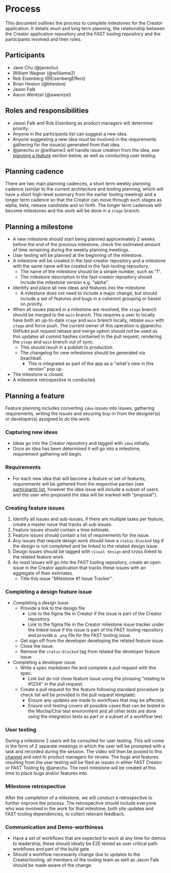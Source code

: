 # Process

This document outlines the process to complete milestones for the Creator application. It details short and long term planning, the relationship between the Creator application repository and the FAST tooling repository and the participants involved and their roles.

## Participants

- Jane Chu (@janechu)
- William Wagner (@williamw2)
- Rob Eisenberg (@EisenbergEffect)
- Brian Heston (@bheston)
- Jason Falk
- Aaron Wentzel (@awentzel)

## Roles and responsibilities

- Jason Falk and Rob Eisenberg as product managers will determine priority.
- Anyone in the participants list can suggest a new idea.
- Anyone suggesting a new idea must be involved in the requirements gathering for the issue(s) generated from that idea.
- @janechu or @williamw2 will handle issue creation from the idea, see [planning a feature](#planning-a-feature) section below, as well as conducting user testing.

## Planning cadence

There are two main planning cadences, a short term weekly planning cadence (similar to the current architecture and tooling planning, which will have a short high-level summary from the earlier tooling meeting) and a longer term cadence so that the Creator can move through such stages as alpha, beta, release candidate and so forth. The longer term cadences will become milestones and the work will be done in a `stage` branch.

## Planning a milestone

- A new milestone should start being planned approximately 2 weeks before the end of the previous milestone, check the estimated amount of time remaining during the weekly planning meetings.
- User testing will be planned at the beginning of the milestone.
- A milestone will be created in the fast-creator repository and a milestone with the same name will be created in the fast-tooling repository.
    - The name of the milestone should be a simple number, such as "1".
    - The milestone description in the fast-creator repository should include the milestone version e.g. "alpha".
- Identify and place all new ideas and features into the milestone
    - A milestone does not need to include a major change, but should include a set of features and bugs in a coherent grouping or based on priority.
- When all issues placed in a milestone are resolved, the `stage` branch should be merged to the `main` branch. This requires a user to locally have both an up-to-date `stage` and `main` branch locally, rebase `main` with `stage` and force push. The current owner of this operation is @janechu. GitHubs pull request rebase and merge option should not be used as this updates all commit hashes contained in the pull request, rendering the `stage` and `main` branch out of sync.
    - This should result in a publish to production.
    - The changelog for new milestones should be generated via beachball.
        - This is integrated as part of the app as a "what's new in this version" pop up.
- The milestone is closed.
- A milestone retrospective is conducted.

## Planning a feature

Feature planning includes converting `idea` issues into issues, gathering requirements, writing the issues and securing buy-in from the designer(s) or developer(s) assigned to do the work.

### Capturing new ideas

- Ideas go into the Creator repository and tagged with `idea` initially.
- Once an idea has been determined it will go into a milestone, requirement gathering will begin.

### Requirements

- For each new idea that will become a feature or set of features, requirements will be gathered from the respective parties (see [participants list](#participants), however the idea issue will include a subset of users and the user who proposed the idea will be marked with "proposal").

### Creating feature issues

1. Identify all issues and sub-issues, if there are multiple tasks per feature, create a master issue that tracks all sub issues.
2. Feature issues should contain a time estimate.
3. Feature issues should contain a list of requirements for the issue.
4. Any issues that require design work should have a `status:blocked` tag if the design is not completed and be linked to the related design issue.
5. Design issues should be tagged with `visual design` and cross linked to the related feature work.
6. As most issues will go into the FAST tooling repository, create an open issue in the Creator application that tracks these issues with an aggregate of their estimates.
    - Title this issue "Milestone #1 Issue Tracker".

### Completing a design feature issue

- Completing a design issue
    - Provide a link to the design file
        - Link to the figma file in Creator if the issue is part of the Creator repository.
        - Link to the figma file in the Creator milestone issue tracker under the linked issue if the issue is part of the FAST tooling repository and provide a `.png` file for the FAST tooling issue.
    - Get sign off from the developer developing the related feature issue.
    - Close the issue.
    - Remove the `status:blocked` tag from related the developer feature issue
- Completing a developer issue.
    - Write a spec markdown file and complete a pull request with this spec.
        - Link but do not close feature issue using the phrasing "relating to #1234" in the pull request.
    - Create a pull request for the feature following standard procedure (a check list will be provided in the pull request template).
        - Ensure any updates are made to workflows that may be affected.
        - Ensure unit testing covers all possible cases that can be tested in the Mocha/Chai test environment and all other tests are done using the integration tests as part or a subset of a workflow test.

### User testing

During a milestone 2 users will be consulted for user testing. This will come in the form of 2 separate meetings in which the user will be prompted with a task and recorded during the session. The video will then be posted to this [channel](https://msit.microsoftstream.com/channel/ca8b0840-98dc-948e-a12d-f1ec27b5c313) and sent to product managers for review. The bugs and features resulting from the user testing will be filed as issues in either FAST Creator or FAST Tooling by @janechu. The next milestone will be created at this time to place bugs and/or features into.

### Milestone retrospective

After the completion of a milestone, we will conduct a retrospective to further improve the process. The retrospective should include everyone who was involved in the work for that milestone, both site updates and FAST tooling dependencies, to collect relevant feedback.

### Communication and Demo-worthiness

- Have a set of workflows that are expected to work at any time for demos to leadership, these should ideally be E2E tested as user critical path workflows and part of the build gate.
- Should a workflow necessarily change due to updates to the Creator/tooling, all members of the tooling team as well as Jason Falk should be made aware of the change.
